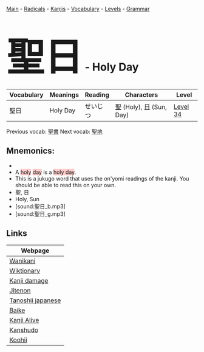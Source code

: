 <style> bigfont {font-size: 100px}</style>
[Main](../README.md) -
[Radicals](../radicals.md) -
[Kanjis](../kanjis.md) -
[Vocabulary](../vocabulary.md) -
[Levels](../levels.md) -
[Grammar](../grammar.md)
# <bigfont> 聖日</bigfont> - Holy Day 

| Vocabulary | Meanings | Reading | Characters | Level |
| --- | --- | --- | --- | --- |
| 聖日 | Holy Day | せいじつ |  [聖](../kanjis/聖.md) (Holy), [日](../kanjis/日.md) (Sun, Day) | [Level 34](../levels/wk_level34.md) |

Previous vocab: [聖書](聖書.md) Next vocab: [聖地](聖地.md) 

## Mnemonics:

* 
* A <span style="background-color:#ffcccb"> holy</span> <span style="background-color:#ffcccb"> day</span> is a <span style="background-color:#ffcccb"> holy day</span>.
* This is a jukugo word that uses the on'yomi readings of the kanji. You should be able to read this on your own.
* 聖, 日
* Holy, Sun
* [sound:聖日_b.mp3]
* [sound:聖日_g.mp3]


## Links 

| Webpage |
| --- |
| [Wanikani          ](https://www.wanikani.com/kanji/聖日) |
| [Wiktionary        ](https://en.wiktionary.org/wiki/聖日) |
| [Kanji damage      ](http://www.kanjidamage.com/kanji/search?utf8=✓&q=聖日) |
| [Jitenon           ](https://jitenon.com/kanji/聖日) |
| [Tanoshii japanese ](https://www.tanoshiijapanese.com/dictionary/kanji.cfm?k=聖日) |
| [Baike             ](https://baike.baidu.com/item/聖日) |
| [Kanji Alive       ](https://app.kanjialive.com/聖日) |
| [Kanshudo          ](https://www.kanshudo.com/searchmn?q=聖日) |
| [Koohii            ](https://kanji.koohii.com/study/kanji/聖日) |
